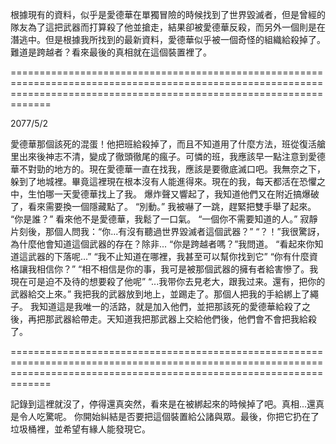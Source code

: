 根據現有的資料，似乎是愛德華在單獨冒險的時候找到了世界毀滅者，但是曾經的隊友為了這把武器而打算殺了他並搶走，結果卻被愛德華反殺，而另外一個則是在潛逃中。但是根據我所找到的最新資料，愛德華似乎被一個奇怪的組織給殺掉了。難道是跨越者？看來最後的真相就在這個裝置裡了。

=========================================================================================================================================================================

2077/5/2

愛德華那個該死的混蛋！他把班給殺掉了，而且不知道用了什麼方法，班從復活艙里出來後神志不清，變成了徹頭徹尾的瘋子。可憐的班，我應該早一點注意到愛德華不對勁的地方的。現在愛德華一直在找我，應該是要徹底滅口吧。我無奈之下，躲到了地城裡。畢竟這裡現在根本沒有人能進得來。現在的我，每天都活在恐懼之中，生怕哪一天愛德華找上了我。
爆炸聲又響起了，我知道他們又在附近搞爆破了，看來需要換一個隱藏點了。
“別動。”
我被嚇了一跳，趕緊把雙手舉了起來。
“你是誰？”
看來他不是愛德華，我鬆了一口氣。
“一個你不需要知道的人。”
寂靜片刻後，那個人問我：“你...有沒有聽過世界毀滅者這個武器？”
“？！”我很驚訝，為什麼他會知道這個武器的存在？除非...
“你是跨越者嗎？”我問道。
“看起來你知道這武器的下落呢...”
“我不止知道在哪裡，我甚至可以幫你找到它”
“你有什麼資格讓我相信你？”
“相不相信是你的事，我可是被那個武器的擁有者給害慘了。我現在可是迫不及待的想要殺了他呢”
“...我带你去見老大，跟我过来。還有，把你的武器給交上來。”
我把我的武器放到地上，並踢走了。那個人把我的手給綁上了繩子。
我知道這是我唯一的活路，就是加入他們，並把那該死的愛德華給殺了之後，再把那武器給帶走。天知道我把那武器上交給他們後，他們會不會把我給殺了。

=========================================================================================================================================================================

記錄到這裡就沒了，停得還真突然，看來是在被綁起來的時候掉了吧。真相...還真是令人吃驚呢。
你開始糾結是否要把這個裝置給公諸與眾。最後，你把它扔在了垃圾桶裡，並希望有緣人能發現它。
